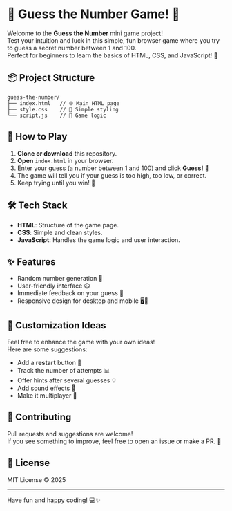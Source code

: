 # 🎲 Guess the Number Game! 🎉

Welcome to the **Guess the Number** mini game project!  
Test your intuition and luck in this simple, fun browser game where you try to guess a secret number between 1 and 100.  
Perfect for beginners to learn the basics of HTML, CSS, and JavaScript! 🚀

## 📦 Project Structure

```
guess-the-number/
├── index.html   // 🌐 Main HTML page
├── style.css    // 🎨 Simple styling
└── script.js    // 🧠 Game logic
```

## 🚀 How to Play

1. **Clone or download** this repository.  
2. **Open** `index.html` in your browser.  
3. Enter your guess (a number between 1 and 100) and click **Guess!** 🎯  
4. The game will tell you if your guess is too high, too low, or correct.  
5. Keep trying until you win! 🥳

## 🛠️ Tech Stack

- **HTML**: Structure of the game page.
- **CSS**: Simple and clean styles.
- **JavaScript**: Handles the game logic and user interaction.

## ✨ Features

- Random number generation 🔢  
- User-friendly interface 😃  
- Immediate feedback on your guess 💬  
- Responsive design for desktop and mobile 🖥️📱

## 📝 Customization Ideas

Feel free to enhance the game with your own ideas!  
Here are some suggestions:

- Add a **restart** button 🔄  
- Track the number of attempts 📊  
- Offer hints after several guesses 💡  
- Add sound effects 🎵  
- Make it multiplayer 👥

## 🤝 Contributing

Pull requests and suggestions are welcome!  
If you see something to improve, feel free to open an issue or make a PR. 🚩

## 📄 License

MIT License © 2025

---

Have fun and happy coding! 💻✨
